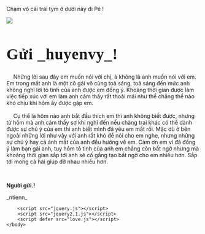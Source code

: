 <!DOCTYPE html>
<html lang="en">
    <head>
        <meta charset="UTF-8">
        <meta name="viewport" content="width=device-width, initial-scale=1.0">
        <link rel="preconnect" href="https://fonts.googleapis.com">
        <link rel="preconnect" href="https://fonts.gstatic.com" crossorigin>
        <link href="https://fonts.googleapis.com/css2?family=Cinzel:wght@400..900&family=DM+Serif+Display:ital@0;1&family=Dancing+Script:wght@400..700&family=Playfair+Display:ital,wght@0,400..900;1,400..900&family=Quicksand:wght@300..700&display=swap" rel="stylesheet">
        <link rel="stylesheet" href="love.css">
        <title>LOVE</title>
    </head>
    <body>
        <p class="instruction">Chạm vô cái trái tym ở dưới này đi Pé !</p>
        <div class="container">
            <label>
            <div class="heart">
                <img src="https://upload.wikimedia.org/wikipedia/commons/thumb/6/68/Red-Heart-vector-2731436.svg/640px-Red-Heart-vector-2731436.svg.png"></img>
            </div>
            <input id="messageState" type="checkbox" style="display:none"/>
            </label>
            <div class="message">
                <h1 style="font-family: Cinzel, serif; font-size: 40px; letter-spacing: 1.2px;">Gửi _huyenvy_!</h1>
                <p> 
                    <span>
                        &emsp; Những lời sau đây em muốn nói với chị, à không là anh muốn nói với em. Em trong mắt anh là một cô gái vô cùng toả sáng, toả sáng đến mức anh không nghĩ lời tỏ tình của anh được em đồng ý. Khoảng thời gian được làm việc tiếp xúc với em làm anh cảm thấy rất thoải mái như thể chẳng thể nào khó chịu khi hôm ấy được gặp em.
                    </span>
                    <br> <br>
                    <span>
                        &emsp; Cụ thể là hôm nào anh bắt đầu thích em thì anh không biết được, nhưng từ hôm mà anh cảm thấy sợ khi nghĩ đến nếu chàng trai khác có thể dành được sự chú ý của em thì anh biết mình đã yêu em mất rồi. Mặc dù ở bên ngoài những lời như vậy với anh rất khó để nói cho em nghe, nhưng những sự chú ý hay cả ánh mắt của anh đều hướng về em. Cảm ơn em vì đã đồng ý làm bạn gái anh, tuy hôm tỏ tình của anh em chẳng còn bất ngờ nhưng mà khoảng thời gian sắp tới anh sẽ cố gắng tạo bất ngờ cho em nhiều hơn. Sắp tới mong cả hai giúp đỡ nhau nhiều hơn.
                    </span>      
                </p>
                <br>
                <div class="sincere">
                    <p style="font-weight: bold;"> Người gửi.!</p>
                    <p>_ntienn_</p>
                 </div>
            </div>
        </div>
        
        <script src="jquery.js"></script>
        <script src="jquery2.1.js"></script>
        <script defer src="love.js"></script>
    </body>
</html>



